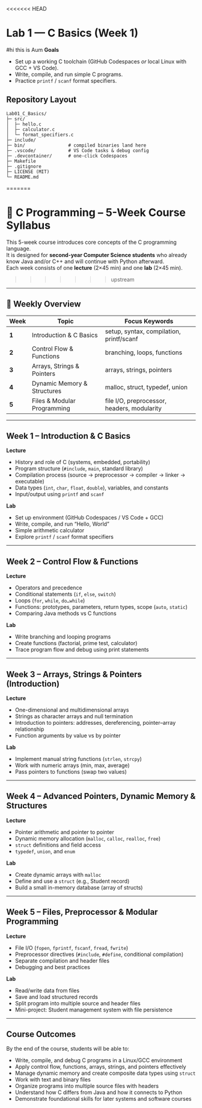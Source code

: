 
<<<<<<< HEAD
# Lab 1 — C Basics (Week 1)
#hi this is Aum
**Goals**
- Set up a working C toolchain (GitHub Codespaces *or* local Linux with GCC + VS Code).
- Write, compile, and run simple C programs.
- Practice `printf` / `scanf` format specifiers.

## Repository Layout
```
Lab01_C_Basics/
├─ src/
│  ├─ hello.c
│  ├─ calculator.c
│  └─ format_specifiers.c
├─ include/
├─ bin/                # compiled binaries land here
├─ .vscode/            # VS Code tasks & debug config
├─ .devcontainer/      # one-click Codespaces
├─ Makefile
├─ .gitignore
├─ LICENSE (MIT)
└─ README.md
```
=======
# 📘 C Programming – 5-Week Course Syllabus

This 5-week course introduces core concepts of the C programming language.  
It is designed for **second-year Computer Science students** who already know Java and/or C++ and will continue with Python afterward.  
Each week consists of one **lecture** (2×45 min) and one **lab** (2×45 min).
>>>>>>> upstream

---

## 📅 Weekly Overview

| **Week** | **Topic** | **Focus Keywords** |
|-----------|------------|--------------------|
| **1** | Introduction & C Basics | setup, syntax, compilation, printf/scanf |
| **2** | Control Flow & Functions | branching, loops, functions |
| **3** | Arrays, Strings & Pointers | arrays, strings, pointers |
| **4** | Dynamic Memory & Structures | malloc, struct, typedef, union |
| **5** | Files & Modular Programming | file I/O, preprocessor, headers, modularity |

---

## Week 1 – Introduction & C Basics
**Lecture**
- History and role of C (systems, embedded, portability)
- Program structure (`#include`, `main`, standard library)
- Compilation process (source → preprocessor → compiler → linker → executable)
- Data types (`int`, `char`, `float`, `double`), variables, and constants
- Input/output using `printf` and `scanf`

**Lab**
- Set up environment (GitHub Codespaces / VS Code + GCC)
- Write, compile, and run “Hello, World”
- Simple arithmetic calculator
- Explore `printf` / `scanf` format specifiers

---

## Week 2 – Control Flow & Functions
**Lecture**
- Operators and precedence
- Conditional statements (`if`, `else`, `switch`)
- Loops (`for`, `while`, `do…while`)
- Functions: prototypes, parameters, return types, scope (`auto`, `static`)
- Comparing Java methods vs C functions

**Lab**
- Write branching and looping programs
- Create functions (factorial, prime test, calculator)
- Trace program flow and debug using print statements

---

## Week 3 – Arrays, Strings & Pointers (Introduction)
**Lecture**
- One-dimensional and multidimensional arrays
- Strings as character arrays and null termination
- Introduction to pointers: addresses, dereferencing, pointer–array relationship
- Function arguments by value vs by pointer

**Lab**
- Implement manual string functions (`strlen`, `strcpy`)
- Work with numeric arrays (min, max, average)
- Pass pointers to functions (swap two values)

---

## Week 4 – Advanced Pointers, Dynamic Memory & Structures
**Lecture**
- Pointer arithmetic and pointer to pointer
- Dynamic memory allocation (`malloc`, `calloc`, `realloc`, `free`)
- `struct` definitions and field access
- `typedef`, `union`, and `enum`

**Lab**
- Create dynamic arrays with `malloc`
- Define and use a `struct` (e.g., Student record)
- Build a small in-memory database (array of structs)

---

## Week 5 – Files, Preprocessor & Modular Programming
**Lecture**
- File I/O (`fopen`, `fprintf`, `fscanf`, `fread`, `fwrite`)
- Preprocessor directives (`#include`, `#define`, conditional compilation)
- Separate compilation and header files
- Debugging and best practices

**Lab**
- Read/write data from files
- Save and load structured records
- Split program into multiple source and header files
- Mini-project: Student management system with file persistence

---

## Course Outcomes
By the end of the course, students will be able to:

- Write, compile, and debug C programs in a Linux/GCC environment  
- Apply control flow, functions, arrays, strings, and pointers effectively  
- Manage dynamic memory and create composite data types using `struct`  
- Work with text and binary files  
- Organize programs into multiple source files with headers  
- Understand how C differs from Java and how it connects to Python  
- Demonstrate foundational skills for later systems and software courses


